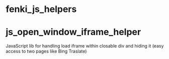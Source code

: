fenki_js_helpers
============================

js_open_window_iframe_helper
============================

JavaScript lib for handling load iframe within closable div and hiding it (easy access to two pages like Bing Traslate)
